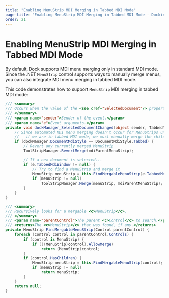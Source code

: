 ```yaml
---
title: "Enabling MenuStrip MDI Merging in Tabbed MDI Mode"
page-title: "Enabling MenuStrip MDI Merging in Tabbed MDI Mode - Docking & MDI Reference"
order: 21
---
```

# Enabling MenuStrip MDI Merging in Tabbed MDI Mode

By default, Dock supports MDI menu merging only in standard MDI mode. Since the .NET `MenuStrip` control supports ways to manually merge menus, you can also integrate MDI menu merging in tabbed MDI mode.

This code demonstrates how to support `MenuStrip` MDI merging in tabbed MDI mode:

```csharp
/// <summary>
/// Occurs when the value of the <see cref="SelectedDocument"/> property changes.
/// </summary>
/// <param name="sender">Sender of the event.</param>
/// <param name="e">Event arguments.</param>
private void dockManager_SelectedDocumentChanged(object sender, TabbedMdiWindowEventArgs e) {
	// Since automated MDI menu merging doesn't occur for MenuStrips unless in standard MDI mode,
	//   if we are in tabbed MDI mode, we must manually merge the child MenuStrip
	if (dockManager.DocumentMdiStyle == DocumentMdiStyle.Tabbed) {
		// Revert any currently merged MenuStrip
		ToolStripManager.RevertMerge(mdiParentMenuStrip);

		// If a new document is selected...
		if (e.TabbedMdiWindow != null) {
			// Try to find a MenuStrip and merge it
			MenuStrip menuStrip = this.FindMergableMenuStrip(e.TabbedMdiWindow);
			if (menuStrip != null)
				ToolStripManager.Merge(menuStrip, mdiParentMenuStrip);
		}
	}
}

/// <summary>
/// Recursively looks for a mergable <c>MenuStrip</c>.
/// </summary>
/// <param name="parentControl">The parent <c>Control</c> to search.</param>
/// <returns>The <c>MenuStrip</c> that was found, if any.</returns>
private MenuStrip FindMergableMenuStrip(Control parentControl) {
	foreach (Control control in parentControl.Controls) {
		if (control is MenuStrip) {
			if (((MenuStrip)control).AllowMerge)
				return (MenuStrip)control;
		}				
		if (control.HasChildren) {
			MenuStrip menuStrip = this.FindMergableMenuStrip(control);
			if (menuStrip != null)
				return menuStrip;
		}
	}
	return null;
}
```
